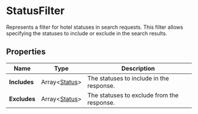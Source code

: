 # StatusFilter

Represents a filter for hotel statuses in search requests.
This filter allows specifying the statuses to include or exclude in the search results.

## Properties

| Name | Type | Description |
|------|------|-------------|
| **Includes** | Array&lt;[Status](/docs/apis/for-sellers/connectors-pull-developers-api/API_Reference/status)&gt; | The statuses to include in the response. |
| **Excludes** | Array&lt;[Status](/docs/apis/for-sellers/connectors-pull-developers-api/API_Reference/status)&gt; | The statuses to exclude from the response. |
